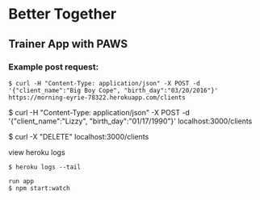# Better Together

## Trainer App with PAWS

### Example post request:

```
$ curl -H "Content-Type: application/json" -X POST -d '{"client_name":"Big Boy Cope", "birth_day":"03/20/2016"}' https://morning-eyrie-78322.herokuapp.com/clients
```

$ curl -H "Content-Type: application/json" -X POST -d '{"client_name":"Lizzy", "birth_day":"01/17/1990"}' localhost:3000/clients

$ curl -X "DELETE" localhost:3000/clients

view heroku logs

```
$ heroku logs --tail
```

```
run app
$ npm start:watch
```
